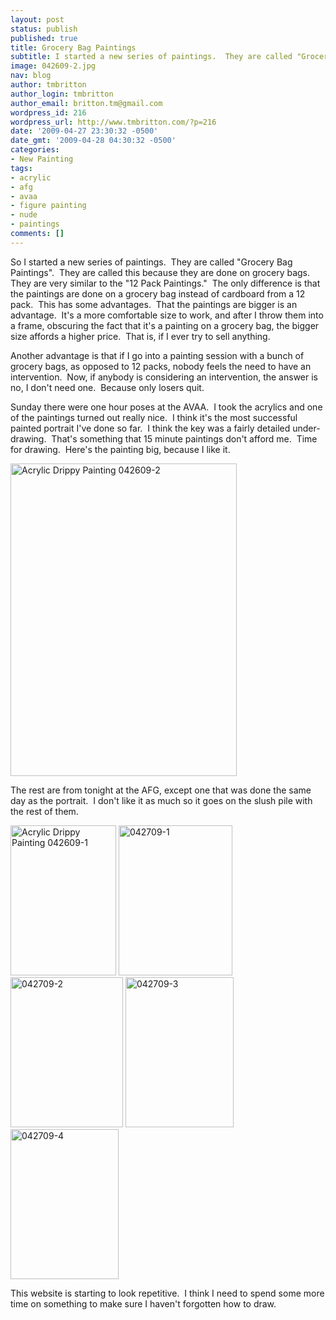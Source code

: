 ```yaml
---
layout: post
status: publish
published: true
title: Grocery Bag Paintings
subtitle: I started a new series of paintings.  They are called "Grocery Bag Paintings".
image: 042609-2.jpg
nav: blog
author: tmbritton
author_login: tmbritton
author_email: britton.tm@gmail.com
wordpress_id: 216
wordpress_url: http://www.tmbritton.com/?p=216
date: '2009-04-27 23:30:32 -0500'
date_gmt: '2009-04-28 04:30:32 -0500'
categories:
- New Painting
tags:
- acrylic
- afg
- avaa
- figure painting
- nude
- paintings
comments: []
---
```

<p>So I started a new series of paintings.  They are called "Grocery Bag Paintings".  They are called this because they are done on grocery bags.  They are very similar to the "12 Pack Paintings."  The only difference is that the paintings are done on a grocery bag instead of cardboard from a 12 pack.  This has some advantages.  That the paintings are bigger is an advantage.  It's a more comfortable size to work, and after I throw them into a frame, obscuring the fact that it's a painting on a grocery bag, the bigger size affords a higher price.  That is, if I ever try to sell anything.</p>
<p>Another advantage is that if I go into a painting session with a bunch of grocery bags, as opposed to 12 packs, nobody feels the need to have an intervention.  Now, if anybody is considering an intervention, the answer is no, I don't need one.  Because only losers quit.</p>
<p>Sunday there were one hour poses at the AVAA.  I took the acrylics and one of the paintings turned out really nice.  I think it's the most successful painted portrait I've done so far.  I think the key was a fairly detailed under-drawing.  That's something that 15 minute paintings don't afford me.  Time for drawing.  Here's the painting big, because I like it.</p>
<p><a class="tt-flickr tt-flickr-Medium" title="Acrylic Drippy Painting 042609-2" href="http://www.tmbritton.com/art/photo/3478312347/acrylic-drippy-painting-042609-2.html"><img class="alignnone" src="http://farm4.static.flickr.com/3412/3478312347_922e99012f.jpg" alt="Acrylic Drippy Painting 042609-2" width="362" height="500" /></a></p>
<p>The rest are from tonight at the AFG, except one that was done the same day as the portrait.  I don't like it as much so it goes on the slush pile with the rest of them.</p>
<p><a class="tt-flickr tt-flickr-Small" title="Acrylic Drippy Painting 042609-1" href="http://www.tmbritton.com/art/photo/3479121174/acrylic-drippy-painting-042609-1.html"><img class="alignnone" src="http://farm4.static.flickr.com/3649/3479121174_83237fcb5e_m.jpg" alt="Acrylic Drippy Painting 042609-1" width="169" height="240" /></a> <a class="tt-flickr tt-flickr-Small" title="042709-1" href="http://www.tmbritton.com/art/photo/3482394876/042709-1.html"><img class="alignnone" src="http://farm4.static.flickr.com/3298/3482394876_973c12c842_m.jpg" alt="042709-1" width="182" height="240" /></a> <a class="tt-flickr tt-flickr-Small" title="042709-2" href="http://www.tmbritton.com/art/photo/3482394940/042709-2.html"><img class="alignnone" src="http://farm4.static.flickr.com/3541/3482394940_f0824139bf_m.jpg" alt="042709-2" width="180" height="240" /></a> <a class="tt-flickr tt-flickr-Small" title="042709-3" href="http://www.tmbritton.com/art/photo/3481581409/042709-3.html"><img class="alignnone" src="http://farm4.static.flickr.com/3611/3481581409_a9fbe0761a_m.jpg" alt="042709-3" width="173" height="240" /></a> <a class="tt-flickr tt-flickr-Small" title="042709-4" href="http://www.tmbritton.com/art/photo/3482395092/042709-4.html"><img class="alignnone" src="http://farm4.static.flickr.com/3304/3482395092_d67779fde2_m.jpg" alt="042709-4" width="173" height="240" /></a></p>
<p>This website is starting to look repetitive.  I think I need to spend some more time on something to make sure I haven't forgotten how to draw.</p>
